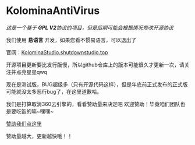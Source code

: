 # KolominaAntiVirus
*这是一个基于 **GPL V2**协议的项目，但是后期可能会根据情况修改开源协议*

我们使用 **易语言** 开发，如果您看不惯易语言，可以退出了

官网：[KolominaStudio.shutdownstudio.top](KolominaStudio.shutdownstudio.top)

开源项目更新要比发行版慢，所以github仓库上的版本可能很久才更新一次，请关注并点亮星星qwq

现在是测试版，BUG超级多（只有开源代码这样），但是年底前正式发布的正式版可能就没太多恶行bug了，在这里道歉哈。

我们是打算取消360云引擎的，看看赞助量来决定吧
欢迎赞助！毕竟咱们团队也是要吃饭的嘛~嘿嘿~

[赞助我们点这里](https://afdian.net/a/KolominaStudio?tab=home)

赞助量越大，更新越快哦！！
